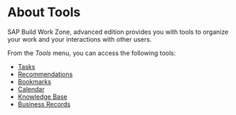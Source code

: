 <!-- loio77dbd792bf8a448ab8552d7b57f780dd -->

# About Tools

SAP Build Work Zone, advanced edition provides you with tools to organize your work and your interactions with other users.



From the *Tools* menu, you can access the following tools:

-   [Tasks](tasks-8b083e5.md)
-   [Recommendations](recommendations-0a35d00.md)
-   [Bookmarks](bookmarks-c757e77.md)
-   [Calendar](calendar-486c46d.md)
-   [Knowledge Base](knowledge-base-9937d69.md)
-   [Business Records](business-records-b984753.md)


